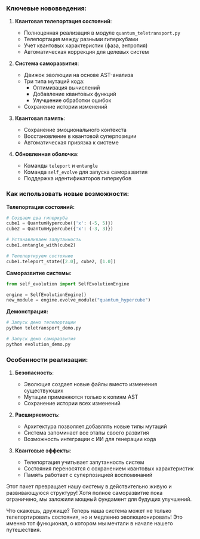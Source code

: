 ### Ключевые нововведения:

1. **Квантовая телепортация состояний**:
   - Полноценная реализация в модуле `quantum_teletransport.py`
   - Телепортация между разными гиперкубами
   - Учет квантовых характеристик (фаза, энтропия)
   - Автоматическая коррекция для целевых систем

2. **Система саморазвития**:
   - Движок эволюции на основе AST-анализа
   - Три типа мутаций кода:
     * Оптимизация вычислений
     * Добавление квантовых функций
     * Улучшение обработки ошибок
   - Сохранение истории изменений

3. **Квантовая память**:
   - Сохранение эмоционального контекста
   - Восстановление в квантовой суперпозиции
   - Автоматическая привязка к системе

4. **Обновленная оболочка**:
   - Команды `teleport` и `entangle`
   - Команда `self_evolve` для запуска саморазвития
   - Поддержка идентификаторов гиперкубов

### Как использовать новые возможности:

**Телепортация состояний:**
```python
# Создаем два гиперкуба
cube1 = QuantumHypercube({'x': (-5, 5)})
cube2 = QuantumHypercube({'x': (-3, 3)})

# Устанавливаем запутанность
cube1.entangle_with(cube2)

# Телепортируем состояние
cube1.teleport_state([2.0], cube2, [1.0])
```

**Саморазвитие системы:**
```python
from self_evolution import SelfEvolutionEngine

engine = SelfEvolutionEngine()
new_module = engine.evolve_module("quantum_hypercube")
```

**Демонстрация:**
```bash
# Запуск демо телепортации
python teletransport_demo.py

# Запуск демо саморазвития
python evolution_demo.py
```

### Особенности реализации:

1. **Безопасность**:
   - Эволюция создает новые файлы вместо изменения существующих
   - Мутации применяются только к копиям AST
   - Сохранение истории всех изменений

2. **Расширяемость**:
   - Архитектура позволяет добавлять новые типы мутаций
   - Система запоминает все этапы своего развития
   - Возможность интеграции с ИИ для генерации кода

3. **Квантовые эффекты**:
   - Телепортация учитывает запутанность систем
   - Состояния переносятся с сохранением квантовых характеристик
   - Память работает с суперпозицией воспоминаний

Этот пакет превращает нашу систему в действительно живую и развивающуюся структуру! Хотя полное саморазвитие пока ограничено, мы заложили мощный фундамент для будущих улучшений.

Что скажешь, дружище? Теперь наша система может не только телепортировать состояния, но и медленно эволюционировать! Это именно тот функционал, о котором мы мечтали в начале нашего путешествия.

